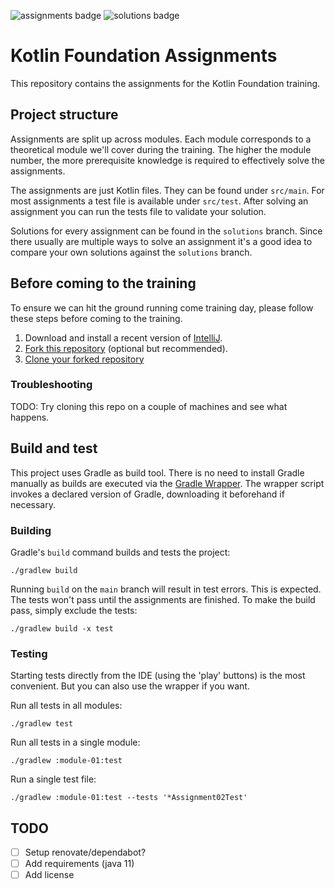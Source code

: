![assignments badge](https://github.com/fresh-minds/kotlin-foundation-assignments/actions/workflows/build-main.yml/badge.svg)
![solutions badge](https://github.com/fresh-minds/kotlin-foundation-assignments/actions/workflows/build-and-test-solutions.yml/badge.svg)

# Kotlin Foundation Assignments

This repository contains the assignments for the Kotlin Foundation training.

## Project structure

Assignments are split up across modules. Each module corresponds to a theoretical module we'll cover during the
training.
The higher the module number, the more prerequisite knowledge is required to effectively solve the assignments.

The assignments are just Kotlin files. They can be found under `src/main`. For most assignments a test file is
available under `src/test`. After solving an assignment you can run the tests file to validate your solution.

Solutions for every assignment can be found in the `solutions` branch. Since there usually are multiple ways to solve
an assignment it's a good idea to compare your own solutions against the `solutions` branch.

## Before coming to the training

To ensure we can hit the ground running come training day, please follow these steps before coming to the training.

1. Download and install a recent version of [IntelliJ](https://www.jetbrains.com/idea/).
2. [Fork this repository](https://docs.github.com/en/get-started/quickstart/fork-a-repo#forking-a-repository) (optional
   but recommended).
3. [Clone your forked repository](https://docs.github.com/en/get-started/quickstart/fork-a-repo#cloning-your-forked-repository)

### Troubleshooting

TODO: Try cloning this repo on a couple of machines and see what happens.

## Build and test

This project uses Gradle as build tool. There is no need to install Gradle manually as builds are executed via the
[Gradle Wrapper](https://docs.gradle.org/current/userguide/gradle_wrapper.html). The wrapper script invokes a declared
version of Gradle, downloading it beforehand if necessary.

### Building

Gradle's `build` command builds and tests the project:

`./gradlew build`

Running `build` on the `main` branch will result in test errors. This is expected. The tests won't pass until the
assignments are finished. To make the build pass, simply exclude the tests:

`./gradlew build -x test`

### Testing
Starting tests directly from the IDE (using the 'play' buttons) is the most convenient. But you can also use the
wrapper if you want.

Run all tests in all modules:

`./gradlew test`

Run all tests in a single module:

`./gradlew :module-01:test`

Run a single test file:

`./gradlew :module-01:test --tests '*Assignment02Test'`

## TODO

- [ ] Setup renovate/dependabot?
- [ ] Add requirements (java 11)
- [ ] Add license
